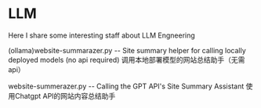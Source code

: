 # LLM
Here I share some interesting staff about LLM Engneering

(ollama)website-summarazer.py -- Site summary helper for calling locally deployed models (no api required) 调用本地部署模型的网站总结助手（无需api）

website-summerazer.py -- Calling the GPT API's Site Summary Assistant 使用Chatgpt API的网站内容总结助手



